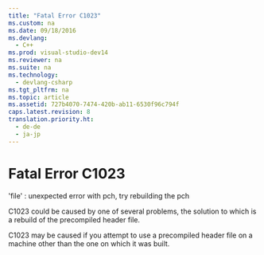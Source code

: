 ```yaml
---
title: "Fatal Error C1023"
ms.custom: na
ms.date: 09/18/2016
ms.devlang: 
  - C++
ms.prod: visual-studio-dev14
ms.reviewer: na
ms.suite: na
ms.technology: 
  - devlang-csharp
ms.tgt_pltfrm: na
ms.topic: article
ms.assetid: 727b4070-7474-420b-ab11-6530f96c794f
caps.latest.revision: 8
translation.priority.ht: 
  - de-de
  - ja-jp
---
```

# Fatal Error C1023
'file' : unexpected error with pch, try rebuilding the pch  
  
 C1023 could be caused by one of several problems, the solution to which is a rebuild of the precompiled header file.  
  
 C1023 may be caused if you attempt to use a precompiled header file on a machine other than the one on which it was built.